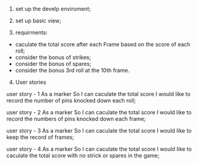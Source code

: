 1. set up the develp enviroment;
2. set up basic view;

3. requirments: 
  * caculate the total score after each Frame based on the score of each roll;
  * consider the bonus of strikes;
  * consider the bonus of spares;
  * consider the bonus 3rd roll at the 10th frame. 



4. User stories 

user story - 1
As a marker
So I can caculate the total score
I would like to record the number of pins knocked down each roll;

user story - 2
As a marker
So I can caculate the total score
I would like to record the numbers of pins knocked down each frame;

user story - 3
As a marker
So I can caculate the total score
I would like to keep the record of frames;

user story - 4
As a marker
So I can caculate the total score
I would like to caculate the total score with no strick or spares in the game;